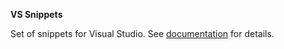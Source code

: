 **VS Snippets**

Set of snippets for Visual Studio.
See [documentation](https://learn.microsoft.com/en-us/visualstudio/ide/walkthrough-creating-a-code-snippet?view=vs-2022) for details.